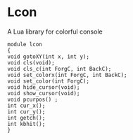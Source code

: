 # Lcon
A Lua library for colorful console

```
module lcon
{
void gotoXY(int x, int y);
void cls(void);
void cls_c(int ForgC, int BackC);
void set_colorx(int ForgC, int BackC);
void set_color(int ForgC);
void hide_cursor(void);
void show_cursor(void);
void pcurpos() ;
int cur_x();
int cur_y();
int getch();
int kbhit();
}
```
